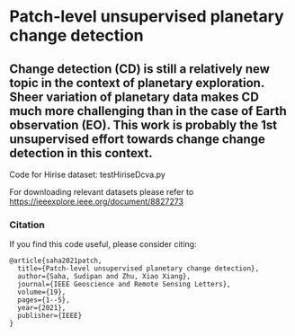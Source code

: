 # Patch-level unsupervised planetary change detection

## Change detection (CD) is still a relatively new topic in the context of planetary exploration. Sheer variation of planetary data makes CD much more challenging than in the case of Earth observation (EO). This work is probably the 1st unsupervised effort towards change change detection in this context.


Code for Hirise dataset: testHiriseDcva.py

For downloading relevant datasets please refer to https://ieeexplore.ieee.org/document/8827273

### Citation
If you find this code useful, please consider citing:
```[bibtex]
@article{saha2021patch,
  title={Patch-level unsupervised planetary change detection},
  author={Saha, Sudipan and Zhu, Xiao Xiang},
  journal={IEEE Geoscience and Remote Sensing Letters},
  volume={19},
  pages={1--5},
  year={2021},
  publisher={IEEE}
}
```
